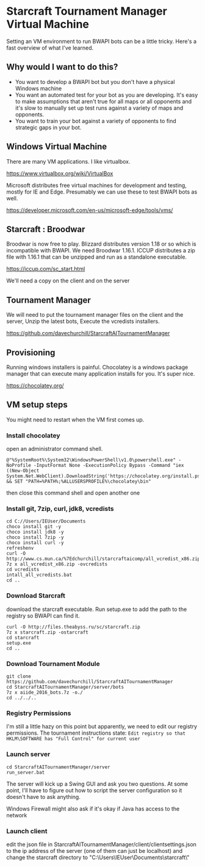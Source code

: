 # Starcraft Tournament Manager Virtual Machine
Setting an VM environment to run BWAPI bots can be a little tricky. Here's a fast overview of what I've learned.

## Why would I want to do this?
* You want to develop a BWAPI bot but you don't have a physical Windows machine
* You want an automated test for your bot as you are developing. It's easy to make assumptions that aren't true for all maps or all opponents and it's slow to manually set up test runs against a variety of maps and opponents.
* You want to train your bot against a variety of opponents to find strategic gaps in your bot.

## Windows Virtual Machine
There are many VM applications. I like virtualbox.

https://www.virtualbox.org/wiki/VirtualBox

Microsoft distributes free virtual machines for development and testing, mostly for IE and Edge. Presumably we can use these to test BWAPI bots as well.

https://developer.microsoft.com/en-us/microsoft-edge/tools/vms/

## Starcraft : Broodwar

Broodwar is now free to play. Blizzard distributes version 1.18 or so which is incompatible with BWAPI. We need Broodwar 1.16.1. ICCUP distributes a zip file with 1.16.1 that can be unzipped and run as a standalone executable.

https://iccup.com/sc_start.html

We'll need a copy on the client and on the server

## Tournament Manager
We will need to put the tournament manager files on the client and the server, Unzip the latest bots, Execute the vcredists installers.

https://github.com/davechurchill/StarcraftAITournamentManager

## Provisioning
Running windows installers is painful. Chocolatey is a windows package manager that can execute many application installs for you. It's super nice.

https://chocolatey.org/

## VM setup steps
You might need to restart when the VM first comes up.

### Install chocolatey
open an administrator command shell.
```
@"%SystemRoot%\System32\WindowsPowerShell\v1.0\powershell.exe" -NoProfile -InputFormat None -ExecutionPolicy Bypass -Command "iex ((New-Object System.Net.WebClient).DownloadString('https://chocolatey.org/install.ps1'))" && SET "PATH=%PATH%;%ALLUSERSPROFILE%\chocolatey\bin"
```
then close this command shell and open another one

### Install git, 7zip, curl, jdk8, vcredists
```
cd C://Users/IEUser/Documents
choco install git -y
choco install jdk8 -y
choco install 7zip -y
choco install curl -y
refreshenv
curl -O http://www.cs.mun.ca/%7Edchurchill/starcraftaicomp/all_vcredist_x86.zip
7z x all_vcredist_x86.zip -ovcredists
cd vcredists
intall_all_vcredists.bat
cd ..
```

### Download Starcraft
download the starcraft executable. Run setup.exe to add the path to the registry so BWAPI can find it.
```
curl -O http://files.theabyss.ru/sc/starcraft.zip
7z x starcraft.zip -ostarcraft
cd starcraft
setup.exe
cd ..
```

### Download Tournament Module
```
git clone https://github.com/davechurchill/StarcraftAITournamentManager
cd StarcraftAITournamentManager/server/bots
7z x aiide_2016_bots.7z -o./
cd ../../..
```

### Registry Permissions
I'm still a little hazy on this point but apparently, we need to edit our registry permissions.
The tournament instructions state: ```Edit registry so that HKLM\SOFTWARE has "Full Control" for current user```

### Launch server
```
cd StarcraftAITournamentManager/server
run_server.bat
```
The server will kick up a Swing GUI and ask you two questions. At some point, I'll have to figure out how to script the server configuration so it doesn't have to ask anything.

Windows Firewall might also ask if it's okay if Java has access to the network

### Launch client
edit the json file in StarcraftAITournamentManager/client/clientsettings.json to the ip address of the server (one of them can just be localhost) and change the starcraft directory to "C:\\Users\\IEUser\\Documents\\starcraft\\"
